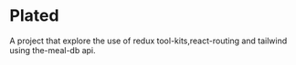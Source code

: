 # Plated

A project that explore the use of redux tool-kits,react-routing and tailwind using the-meal-db api.
